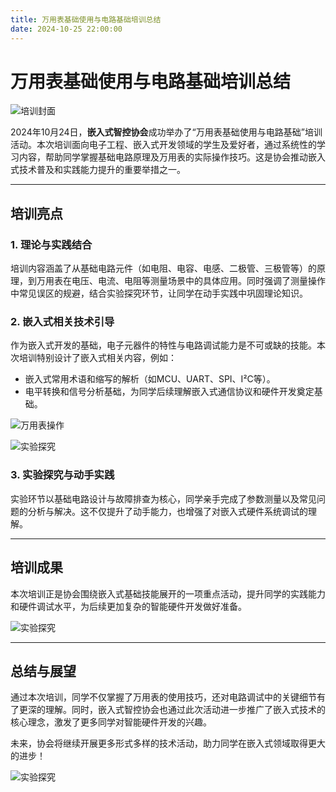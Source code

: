 ```yaml
---
title: 万用表基础使用与电路基础培训总结
date: 2024-10-25 22:00:00
---
```


# 万用表基础使用与电路基础培训总结

![培训封面](https://pic.imgdb.cn/item/67382348d29ded1a8c589c6e.jpg)

2024年10月24日，**嵌入式智控协会**成功举办了“万用表基础使用与电路基础”培训活动。本次培训面向电子工程、嵌入式开发领域的学生及爱好者，通过系统性的学习内容，帮助同学掌握基础电路原理及万用表的实际操作技巧。这是协会推动嵌入式技术普及和实践能力提升的重要举措之一。

---

## 培训亮点

### 1. **理论与实践结合**
培训内容涵盖了从基础电路元件（如电阻、电容、电感、二极管、三极管等）的原理，到万用表在电压、电流、电阻等测量场景中的具体应用。同时强调了测量操作中常见误区的规避，结合实验探究环节，让同学在动手实践中巩固理论知识。

### 2. **嵌入式相关技术引导**
作为嵌入式开发的基础，电子元器件的特性与电路调试能力是不可或缺的技能。本次培训特别设计了嵌入式相关内容，例如：
- 嵌入式常用术语和缩写的解析（如MCU、UART、SPI、I²C等）。
- 电平转换和信号分析基础，为同学后续理解嵌入式通信协议和硬件开发奠定基础。

![万用表操作](https://pic.imgdb.cn/item/67382376d29ded1a8c58bed5.jpg)

![实验探究](https://pic.imgdb.cn/item/6738238cd29ded1a8c58ceee.jpg)

### 3. **实验探究与动手实践**
实验环节以基础电路设计与故障排查为核心，同学亲手完成了参数测量以及常见问题的分析与解决。这不仅提升了动手能力，也增强了对嵌入式硬件系统调试的理解。

---

## 培训成果

本次培训正是协会围绕嵌入式基础技能展开的一项重点活动，提升同学的实践能力和硬件调试水平，为后续更加复杂的智能硬件开发做好准备。

![实验探究](https://pic.imgdb.cn/item/673823a7d29ded1a8c58e212.jpg)

---

## 总结与展望

通过本次培训，同学不仅掌握了万用表的使用技巧，还对电路调试中的关键细节有了更深的理解。同时，嵌入式智控协会也通过此次活动进一步推广了嵌入式技术的核心理念，激发了更多同学对智能硬件开发的兴趣。

未来，协会将继续开展更多形式多样的技术活动，助力同学在嵌入式领域取得更大的进步！



![实验探究](https://pic.imgdb.cn/item/6738254bd29ded1a8c5a18e7.png)
